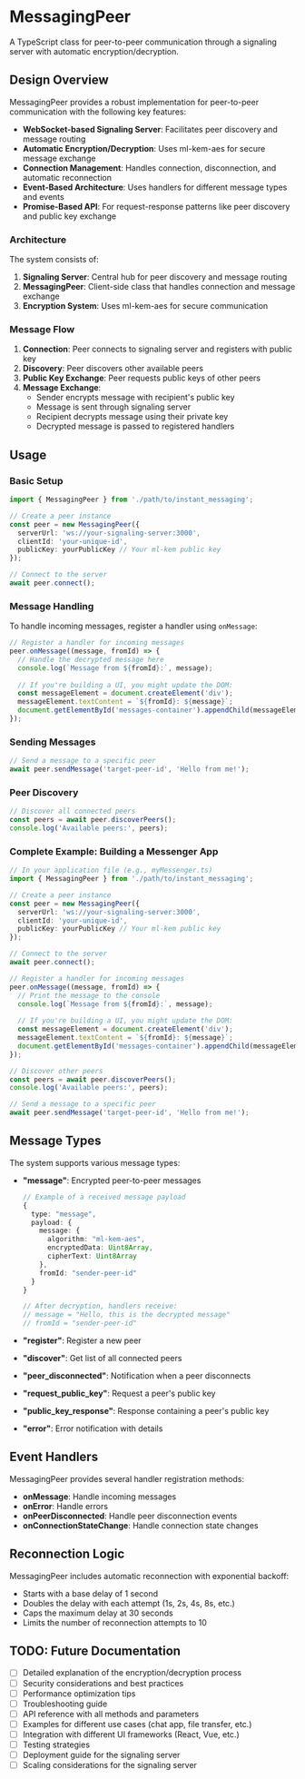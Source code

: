 # MessagingPeer

A TypeScript class for peer-to-peer communication through a signaling server with automatic encryption/decryption.

## Design Overview

MessagingPeer provides a robust implementation for peer-to-peer communication with the following key features:

- **WebSocket-based Signaling Server**: Facilitates peer discovery and message routing
- **Automatic Encryption/Decryption**: Uses ml-kem-aes for secure message exchange
- **Connection Management**: Handles connection, disconnection, and automatic reconnection
- **Event-Based Architecture**: Uses handlers for different message types and events
- **Promise-Based API**: For request-response patterns like peer discovery and public key exchange

### Architecture

The system consists of:

1. **Signaling Server**: Central hub for peer discovery and message routing
2. **MessagingPeer**: Client-side class that handles connection and message exchange
3. **Encryption System**: Uses ml-kem-aes for secure communication

### Message Flow

1. **Connection**: Peer connects to signaling server and registers with public key
2. **Discovery**: Peer discovers other available peers
3. **Public Key Exchange**: Peer requests public keys of other peers
4. **Message Exchange**: 
   - Sender encrypts message with recipient's public key
   - Message is sent through signaling server
   - Recipient decrypts message using their private key
   - Decrypted message is passed to registered handlers

## Usage

### Basic Setup

```typescript
import { MessagingPeer } from './path/to/instant_messaging';

// Create a peer instance
const peer = new MessagingPeer({
  serverUrl: 'ws://your-signaling-server:3000',
  clientId: 'your-unique-id',
  publicKey: yourPublicKey // Your ml-kem public key
});

// Connect to the server
await peer.connect();
```

### Message Handling

To handle incoming messages, register a handler using `onMessage`:

```typescript
// Register a handler for incoming messages
peer.onMessage((message, fromId) => {
  // Handle the decrypted message here
  console.log(`Message from ${fromId}:`, message);
  
  // If you're building a UI, you might update the DOM:
  const messageElement = document.createElement('div');
  messageElement.textContent = `${fromId}: ${message}`;
  document.getElementById('messages-container').appendChild(messageElement);
});
```

### Sending Messages

```typescript
// Send a message to a specific peer
await peer.sendMessage('target-peer-id', 'Hello from me!');
```

### Peer Discovery

```typescript
// Discover all connected peers
const peers = await peer.discoverPeers();
console.log('Available peers:', peers);
```

### Complete Example: Building a Messenger App

```typescript
// In your application file (e.g., myMessenger.ts)
import { MessagingPeer } from './path/to/instant_messaging';

// Create a peer instance
const peer = new MessagingPeer({
  serverUrl: 'ws://your-signaling-server:3000',
  clientId: 'your-unique-id',
  publicKey: yourPublicKey // Your ml-kem public key
});

// Connect to the server
await peer.connect();

// Register a handler for incoming messages
peer.onMessage((message, fromId) => {
  // Print the message to the console
  console.log(`Message from ${fromId}:`, message);
  
  // If you're building a UI, you might update the DOM:
  const messageElement = document.createElement('div');
  messageElement.textContent = `${fromId}: ${message}`;
  document.getElementById('messages-container').appendChild(messageElement);
});

// Discover other peers
const peers = await peer.discoverPeers();
console.log('Available peers:', peers);

// Send a message to a specific peer
await peer.sendMessage('target-peer-id', 'Hello from me!');
```

## Message Types

The system supports various message types:

- **"message"**: Encrypted peer-to-peer messages
  ```typescript
  // Example of a received message payload
  {
    type: "message",
    payload: {
      message: {
        algorithm: "ml-kem-aes",
        encryptedData: Uint8Array,
        cipherText: Uint8Array
      },
      fromId: "sender-peer-id"
    }
  }
  
  // After decryption, handlers receive:
  // message = "Hello, this is the decrypted message"
  // fromId = "sender-peer-id"
  ```

- **"register"**: Register a new peer
- **"discover"**: Get list of all connected peers
- **"peer_disconnected"**: Notification when a peer disconnects
- **"request_public_key"**: Request a peer's public key
- **"public_key_response"**: Response containing a peer's public key
- **"error"**: Error notification with details

## Event Handlers

MessagingPeer provides several handler registration methods:

- **onMessage**: Handle incoming messages
- **onError**: Handle errors
- **onPeerDisconnected**: Handle peer disconnection events
- **onConnectionStateChange**: Handle connection state changes

## Reconnection Logic

MessagingPeer includes automatic reconnection with exponential backoff:

- Starts with a base delay of 1 second
- Doubles the delay with each attempt (1s, 2s, 4s, 8s, etc.)
- Caps the maximum delay at 30 seconds
- Limits the number of reconnection attempts to 10

## TODO: Future Documentation

- [ ] Detailed explanation of the encryption/decryption process
- [ ] Security considerations and best practices
- [ ] Performance optimization tips
- [ ] Troubleshooting guide
- [ ] API reference with all methods and parameters
- [ ] Examples for different use cases (chat app, file transfer, etc.)
- [ ] Integration with different UI frameworks (React, Vue, etc.)
- [ ] Testing strategies
- [ ] Deployment guide for the signaling server
- [ ] Scaling considerations for the signaling server 